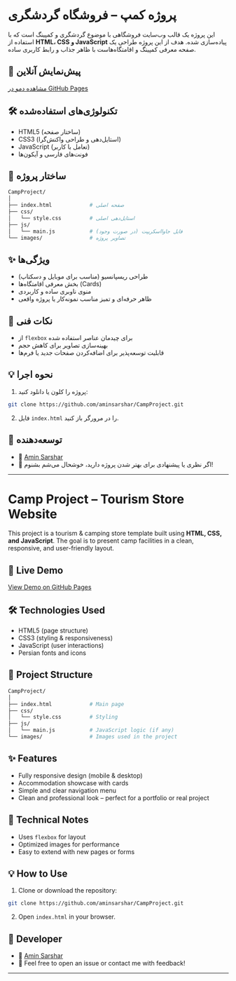# پروژه کمپ – فروشگاه گردشگری

این پروژه یک قالب وب‌سایت فروشگاهی با موضوع گردشگری و کمپینگ است که با استفاده از **HTML، CSS و JavaScript** پیاده‌سازی شده. هدف از این پروژه طراحی یک صفحه معرفی کمپینگ و اقامتگاه‌هاست با ظاهر جذاب و رابط کاربری ساده.

## 🔗 پیش‌نمایش آنلاین

[مشاهده دمو در GitHub Pages](https://aminsarshar.github.io/CampProject/)

## 🛠️ تکنولوژی‌های استفاده‌شده

- HTML5 (ساختار صفحه)
- CSS3 (استایل‌دهی و طراحی واکنش‌گرا)
- JavaScript (تعامل با کاربر)
- فونت‌های فارسی و آیکون‌ها

## 📂 ساختار پروژه

```bash
CampProject/
│
├── index.html            # صفحه اصلی
├── css/
│   └── style.css         # استایل‌دهی اصلی
├── js/
│   └── main.js           # فایل جاوااسکریپت (در صورت وجود)
└── images/               # تصاویر پروژه
```

## ✨ ویژگی‌ها

- طراحی ریسپانسیو (مناسب برای موبایل و دسکتاپ)
- بخش معرفی اقامتگاه‌ها (Cards)
- منوی ناوبری ساده و کاربردی
- ظاهر حرفه‌ای و تمیز مناسب نمونه‌کار یا پروژه واقعی

## 🧠 نکات فنی

- از `flexbox` برای چیدمان عناصر استفاده شده
- بهینه‌سازی تصاویر برای کاهش حجم
- قابلیت توسعه‌پذیر برای اضافه‌کردن صفحات جدید یا فرم‌ها

## 💡 نحوه اجرا

1. پروژه را کلون یا دانلود کنید:
```bash
git clone https://github.com/aminsarshar/CampProject.git
```

2. فایل `index.html` را در مرورگر باز کنید.

## 📌 توسعه‌دهنده

- 👤 [Amin Sarshar](https://github.com/aminsarshar)
- 📧 اگر نظری یا پیشنهادی برای بهتر شدن پروژه دارید، خوشحال می‌شم بشنوم!

---

# Camp Project – Tourism Store Website

This project is a tourism & camping store template built using **HTML, CSS, and JavaScript**. The goal is to present camp facilities in a clean, responsive, and user-friendly layout.

## 🔗 Live Demo

[View Demo on GitHub Pages](https://aminsarshar.github.io/CampProject/)

## 🛠️ Technologies Used

- HTML5 (page structure)
- CSS3 (styling & responsiveness)
- JavaScript (user interactions)
- Persian fonts and icons

## 📂 Project Structure

```bash
CampProject/
│
├── index.html            # Main page
├── css/
│   └── style.css         # Styling
├── js/
│   └── main.js           # JavaScript logic (if any)
└── images/               # Images used in the project
```

## ✨ Features

- Fully responsive design (mobile & desktop)
- Accommodation showcase with cards
- Simple and clear navigation menu
- Clean and professional look – perfect for a portfolio or real project

## 🧠 Technical Notes

- Uses `flexbox` for layout
- Optimized images for performance
- Easy to extend with new pages or forms

## 💡 How to Use

1. Clone or download the repository:
```bash
git clone https://github.com/aminsarshar/CampProject.git
```

2. Open `index.html` in your browser.

## 📌 Developer

- 👤 [Amin Sarshar](https://github.com/aminsarshar)
- 📧 Feel free to open an issue or contact me with feedback!

---
